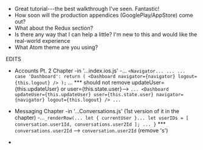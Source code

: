 * Great tutorial---the best walkthrough I've seen. Fantastic!
* How soon will the production appendices (GooglePlay/AppStore) come out?
* What about the Redux section?
* Is there any way that I can help a little? I'm new to this and would like the real-world experience
* What Atom theme are you using?

EDITS
* Accounts Pt. 2 Chapter
-in '...index.ios.js'
  -...
    `<Navigator...
      ...
      ...
      case 'Dashboard':
        return (
          <Dashboard
            navigator={navigator}
            logout={this.logout}
          />
      );`
    ...
  *** should not remove updateUser={this.updateUser} or user={this.state.user}-->
      `...
          <Dashboard
            updateUser={this.updateUser}
            user={this.state.user}
            navigator={navigator}
            logout={this.logout}
          />
      ...`

* Messaging Chapter
-in '...Conversations.js' (1st version of it in the chapter)
  -...`_renderRow(...
    let { currentUser }...
    let userIDs = [ conversation.user1Id, conversations.user2Id ];
    ...
  }`
  *** `conversations.user2Id` --> `conversation.user2Id` (remove 's')

*
